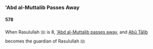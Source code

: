 ### 'Abd al-Muttalib Passes Away
#### 578

When Rasulullah ﷺ is 8, ['Abd al-Muttalib passes away](../bio/0497_Abd_al_Muttalib), and [Abū Tālib](../bio/0535_Abu_Talib) becomes the guardian of Rasulullah ﷺ
